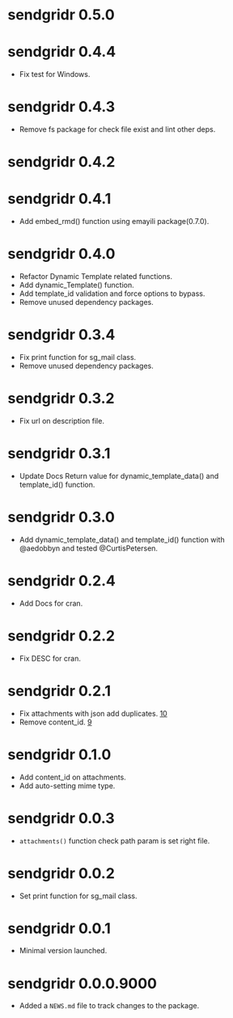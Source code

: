 # sendgridr 0.5.0

# sendgridr 0.4.4

* Fix test for Windows.

# sendgridr 0.4.3

* Remove fs package for check file exist and lint other deps.

# sendgridr 0.4.2

# sendgridr 0.4.1

* Add embed_rmd() function using emayili package(0.7.0).

# sendgridr 0.4.0

* Refactor Dynamic Template related functions.
* Add dynamic_Template() function.
* Add template_id validation and force options to bypass.
* Remove unused dependency packages.

# sendgridr 0.3.4

* Fix print function for sg_mail class.
* Remove unused dependency packages.

# sendgridr 0.3.2

* Fix url on description file.

# sendgridr 0.3.1

* Update Docs Return value for dynamic_template_data() and template_id() function.

# sendgridr 0.3.0

* Add dynamic_template_data() and template_id() function with @aedobbyn and tested @CurtisPetersen.

# sendgridr 0.2.4

* Add Docs for cran.

# sendgridr 0.2.2

* Fix DESC for cran.

# sendgridr 0.2.1

* Fix attachments with json add duplicates. [10](https://github.com/mrchypark/sendgridr/issues/10)
* Remove content_id. [9](https://github.com/mrchypark/sendgridr/issues/9)

# sendgridr 0.1.0

* Add content_id on attachments.
* Add auto-setting mime type.

# sendgridr 0.0.3

* `attachments()` function check path param is set right file.

# sendgridr 0.0.2

* Set print function for sg_mail class.

# sendgridr 0.0.1

* Minimal version launched.

# sendgridr 0.0.0.9000

* Added a `NEWS.md` file to track changes to the package.
